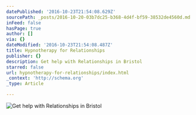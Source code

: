 ```yaml
---
datePublished: '2016-10-23T21:54:08.629Z'
sourcePath: _posts/2016-10-20-03b7dc25-b368-4d4f-bf59-38532de4560d.md
inFeed: false
hasPage: true
author: []
via: {}
dateModified: '2016-10-23T21:54:08.487Z'
title: Hypnotherapy for Relationships
publisher: {}
description: Get help with Relationships in Bristol
starred: false
url: hypnotherapy-for-relationships/index.html
_context: 'http://schema.org'
_type: Article

---
```

![Get help with Relationships in Bristol](https://the-grid-user-content.s3-us-west-2.amazonaws.com/d26e2936-e085-41f2-937e-e62744cf6d4a.jpg)